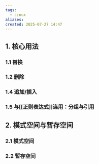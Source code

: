 ```yaml
---
tags:
  - Linux
aliases: 
created: 2025-07-27 14:47
---
```





## 1. 核心用法


### 1.1 替换




### 1.2 删除




### 1.4 追加/插入


### 1.5 与[[正则表达式]]连用：分组与引用

## 2. 模式空间与暂存空间

### 2.1 模式空间

### 2.2 暂存空间

